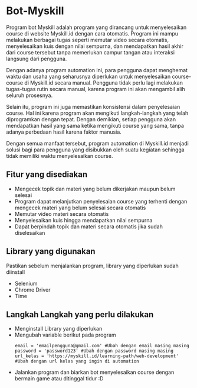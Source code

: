 # Bot-Myskill
Program bot Myskill adalah program yang dirancang untuk menyelesaikan course di website Myskill.id dengan cara otomatis. Program ini mampu melakukan berbagai tugas seperti memutar video secara otomatis, menyelesaikan kuis dengan nilai sempurna, dan mendapatkan hasil akhir dari course tersebut tanpa memerlukan campur tangan atau interaksi langsung dari pengguna.

Dengan adanya program automation ini, para pengguna dapat menghemat waktu dan usaha yang seharusnya diperlukan untuk menyelesaikan course-course di Myskill.id secara manual. Pengguna tidak perlu lagi melakukan tugas-tugas rutin secara manual, karena program ini akan mengambil alih seluruh prosesnya.

Selain itu, program ini juga memastikan konsistensi dalam penyelesaian course. Hal ini karena program akan mengikuti langkah-langkah yang telah diprogramkan dengan tepat. Dengan demikian, setiap pengguna akan mendapatkan hasil yang sama ketika mengikuti course yang sama, tanpa adanya perbedaan hasil karena faktor manusia.

Dengan semua manfaat tersebut, program automation di Myskill.id menjadi solusi bagi para pengguna yang disibukkan oleh suatu kegiatan sehingga tidak memiliki waktu menyelesaikan course.

## Fitur yang disediakan
* Mengecek topik dan materi yang belum dikerjakan maupun belum selesai
* Program dapat melanjutkan penyelesaian course yang terhenti dengan mengecek materi yang belum selesai secara otomatis
* Memutar video materi secara otomatis
* Menyelesaikan kuis hingga mendapatkan nilai sempurna
* Dapat berpindah topik dan materi secara otomatis jika sudah diselesaikan

## Library yang digunakan
Pastikan sebelum menjalankan program, library yang diperlukan sudah diinstall
* Selenium
* Chrome Driver
* Time

## Langkah Langkah yang perlu dilakukan
* Menginstall Library yang diperlukan
* Mengubah variable berikut pada program
  ```
  email = 'emailpengguna@gmail.com' #Ubah dengan email masing masing
  password = 'password123' #Ubah dengan password masing masing
  url_kelas = 'https://myskill.id/learning-path/web-development' #Ubah dengan url kelas yang ingin di automation
  ```
* Jalankan program dan biarkan bot menyelesaikan course dengan bermain game atau ditinggal tidur :D
